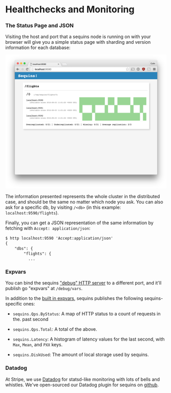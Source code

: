 # Healthchecks and Monitoring

### The Status Page and JSON

Visiting the host and port that a sequins node is running on with your browser
will give you a simple status page with sharding and version information for
each database:

![](status.png)

The information presented represents the whole cluster in the distributed case,
and should be the same no matter which node you ask. You can also ask for a
specific db, by visiting `/<db>` (in this example: `localhost:9590/flights`).

Finally, you can get a JSON representation of the same information by fetching
with `Accept: application/json`:

    $ http localhost:9590 'Accept:application/json'
    {
        "dbs": {
            "flights": {
              ...

### Expvars

You can bind the sequins ["debug" HTTP
server](../x-1-configuration-reference/README.md#debug) to a different port, and
it'll publish go "expvars" at `/debug/vars`.

In addition to the [built in expvars][goexpvar], sequins publishes the following
sequins-specific ones:

 - `sequins.Qps.ByStatus`: A map of HTTP status to a count of requests in the.
   past second

 - `sequins.Qps.Total`: A total of the above.

 - `sequins.Latency`: A histogram of latency values for the last second, with
   `Max`, `Mean`, and `PXX` keys.

 - `sequins.DiskUsed`: The amount of local storage used by sequins.

[goexpvar]: https://golang.org/pkg/expvar/

### Datadog

At Stripe, we use [Datadog][datadog] for statsd-like monitoring with lots of
bells and whistles. We've open-sourced our Datadog plugin for sequins on
[github][ddcheck].

[datadog]: https://www.datadoghq.com/
[ddcheck]: https://github.com/stripe/datadog-checks/blob/master/checks.d/sequins.py
